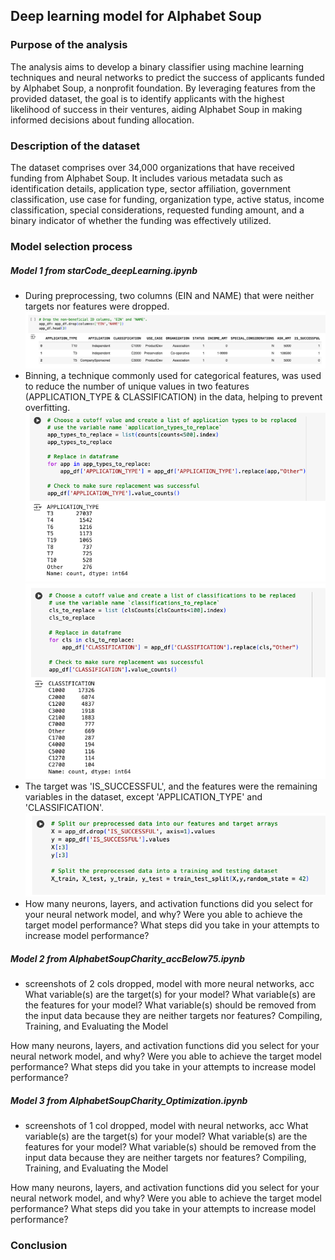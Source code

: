 ## Deep learning model for Alphabet Soup

### Purpose of the analysis

The analysis aims to develop a binary classifier using machine learning techniques and neural networks to predict the success of applicants funded by Alphabet Soup, a nonprofit foundation. By leveraging features from the provided dataset, the goal is to identify applicants with the highest likelihood of success in their ventures, aiding Alphabet Soup in making informed decisions about funding allocation.

### Description of the dataset

The dataset comprises over 34,000 organizations that have received funding from Alphabet Soup. It includes various metadata such as identification details, application type, sector affiliation, government classification, use case for funding, organization type, active status, income classification, special considerations, requested funding amount, and a binary indicator of whether the funding was effectively utilized.

### Model selection process

##### Model 1 from starCode_deepLearning.ipynb

- During preprocessing, two columns (EIN and NAME) that were neither targets nor features were dropped.
  ![EIN and NAME columns dropped](model1_EIN&NAME_dropped.png)
- Binning, a technique commonly used for categorical features, was used to reduce the number of unique values in two features (APPLICATION_TYPE & CLASSIFICATION) in the data, helping to prevent overfitting.
  ![Binning of APPLICATION_TYPE](binning_APPTYPE.png)
  ![Binning of CLASSIFICATION](binning_CLS.png)
- The target was 'IS_SUCCESSFUL', and the features were the remaining variables in the dataset, except 'APPLICATION_TYPE' and 'CLASSIFICATION'.
  ![Split the data into target adn feature arrays](split_to_targetANDfeatures.png)
- How many neurons, layers, and activation functions did you select for your neural network model, and why?
  Were you able to achieve the target model performance?
  What steps did you take in your attempts to increase model performance?

##### Model 2 from AlphabetSoupCharity_accBelow75.ipynb

- screenshots of 2 cols dropped, model with more neural networks, acc
  What variable(s) are the target(s) for your model?
  What variable(s) are the features for your model?
  What variable(s) should be removed from the input data because they are neither targets nor features?
  Compiling, Training, and Evaluating the Model

How many neurons, layers, and activation functions did you select for your neural network model, and why?
Were you able to achieve the target model performance?
What steps did you take in your attempts to increase model performance?

##### Model 3 from AlphabetSoupCharity_Optimization.ipynb

- screenshots of 1 col dropped, model with neural networks, acc
  What variable(s) are the target(s) for your model?
  What variable(s) are the features for your model?
  What variable(s) should be removed from the input data because they are neither targets nor features?
  Compiling, Training, and Evaluating the Model

How many neurons, layers, and activation functions did you select for your neural network model, and why?
Were you able to achieve the target model performance?
What steps did you take in your attempts to increase model performance?

### Conclusion

